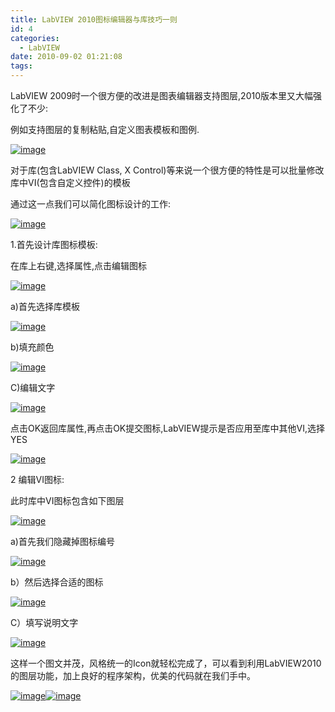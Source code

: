 ```yaml
---
title: LabVIEW 2010图标编辑器与库技巧一则
id: 4
categories:
  - LabVIEW
date: 2010-09-02 01:21:08
tags:
---
```


<div id="msgcns!866B8F96A2761BBE!1592" class="bvMsg">

LabVIEW 2009时一个很方便的改进是图表编辑器支持图层,2010版本里又大幅强化了不少:

例如支持图层的复制粘贴,自定义图表模板和图例.

[![image](http://lhb5883.files.wordpress.com/2010/09/image5b25d1547d36d.png?w=300 "image")](http://lhb5883.files.wordpress.com/2010/09/image5b25d1547d36d.png)

对于库(包含LabVIEW Class, X Control)等来说一个很方便的特性是可以批量修改库中VI(包含自定义控件)的模板

通过这一点我们可以简化图标设计的工作:

[![image](http://lhb5883.files.wordpress.com/2010/09/image5b55d7c1b91c0.png?w=300 "image")](http://lhb5883.files.wordpress.com/2010/09/image5b55d7c1b91c0.png)

1.首先设计库图标模板:

在库上右键,选择属性,点击编辑图标

[![image](http://lhb5883.files.wordpress.com/2010/09/image5b85d419b7831.png?w=300 "image")](http://lhb5883.files.wordpress.com/2010/09/image5b85d419b7831.png)

a)首先选择库模板

[![image](http://lhb5883.files.wordpress.com/2010/09/image5b115d5b4326c9.png?w=300 "image")](http://lhb5883.files.wordpress.com/2010/09/image5b115d5b4326c9.png)

b)填充颜色

[![image](http://lhb5883.files.wordpress.com/2010/09/image141df56dac.png?w=300 "image")](http://lhb5883.files.wordpress.com/2010/09/image141df56dac.png)

C)编辑文字

[![image](http://lhb5883.files.wordpress.com/2010/09/image17.png?w=300 "image")](http://lhb5883.files.wordpress.com/2010/09/image17.png)

点击OK返回库属性,再点击OK提交图标,LabVIEW提示是否应用至库中其他VI,选择YES

[![image](http://lhb5883.files.wordpress.com/2010/09/image202fed776d.png?w=300 "image")](http://lhb5883.files.wordpress.com/2010/09/image202fed776d.png)

2 编辑VI图标:

此时库中VI图标包含如下图层

[![image](http://lhb5883.files.wordpress.com/2010/09/image2374953c08.png?w=300 "image")](http://lhb5883.files.wordpress.com/2010/09/image2374953c08.png)

a)首先我们隐藏掉图标编号

[![image](http://lhb5883.files.wordpress.com/2010/09/image266993fb27.png?w=300 "image")](http://lhb5883.files.wordpress.com/2010/09/image266993fb27.png)

b）然后选择合适的图标

[![image](http://lhb5883.files.wordpress.com/2010/09/image290ea50997.png?w=300 "image")](http://lhb5883.files.wordpress.com/2010/09/image290ea50997.png)

C）填写说明文字

[![image](http://lhb5883.files.wordpress.com/2010/09/image32.png?w=300 "image")](http://lhb5883.files.wordpress.com/2010/09/image32.png)

这样一个图文并茂，风格统一的Icon就轻松完成了，可以看到利用LabVIEW2010的图层功能，加上良好的程序架构，优美的代码就在我们手中。

[![image](http://lhb5883.files.wordpress.com/2010/09/image38.png?w=32 "image")](http://lhb5883.files.wordpress.com/2010/09/image38.png)[![image](http://lhb5883.files.wordpress.com/2010/09/image351e974c55.png?w=32 "image")](http://lhb5883.files.wordpress.com/2010/09/image351e974c55.png)
  </div>